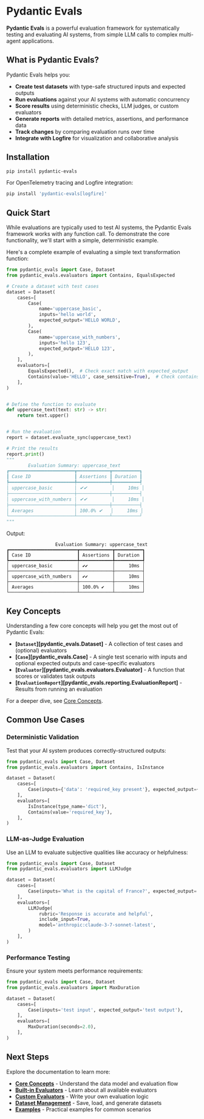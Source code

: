 # Pydantic Evals

**Pydantic Evals** is a powerful evaluation framework for systematically testing and evaluating AI systems, from simple LLM calls to complex multi-agent applications.

## What is Pydantic Evals?

Pydantic Evals helps you:

- **Create test datasets** with type-safe structured inputs and expected outputs
- **Run evaluations** against your AI systems with automatic concurrency
- **Score results** using deterministic checks, LLM judges, or custom evaluators
- **Generate reports** with detailed metrics, assertions, and performance data
- **Track changes** by comparing evaluation runs over time
- **Integrate with Logfire** for visualization and collaborative analysis

## Installation

```bash
pip install pydantic-evals
```

For OpenTelemetry tracing and Logfire integration:

```bash
pip install 'pydantic-evals[logfire]'
```

## Quick Start

While evaluations are typically used to test AI systems, the Pydantic Evals framework works with any function call. To demonstrate the core functionality, we'll start with a simple, deterministic example.

Here's a complete example of evaluating a simple text transformation function:

```python
from pydantic_evals import Case, Dataset
from pydantic_evals.evaluators import Contains, EqualsExpected

# Create a dataset with test cases
dataset = Dataset(
    cases=[
        Case(
            name='uppercase_basic',
            inputs='hello world',
            expected_output='HELLO WORLD',
        ),
        Case(
            name='uppercase_with_numbers',
            inputs='hello 123',
            expected_output='HELLO 123',
        ),
    ],
    evaluators=[
        EqualsExpected(),  # Check exact match with expected_output
        Contains(value='HELLO', case_sensitive=True),  # Check contains "HELLO"
    ],
)


# Define the function to evaluate
def uppercase_text(text: str) -> str:
    return text.upper()


# Run the evaluation
report = dataset.evaluate_sync(uppercase_text)

# Print the results
report.print()
"""
        Evaluation Summary: uppercase_text
┏━━━━━━━━━━━━━━━━━━━━━━━━┳━━━━━━━━━━━━┳━━━━━━━━━━┓
┃ Case ID                ┃ Assertions ┃ Duration ┃
┡━━━━━━━━━━━━━━━━━━━━━━━━╇━━━━━━━━━━━━╇━━━━━━━━━━┩
│ uppercase_basic        │ ✔✔         │     10ms │
├────────────────────────┼────────────┼──────────┤
│ uppercase_with_numbers │ ✔✔         │     10ms │
├────────────────────────┼────────────┼──────────┤
│ Averages               │ 100.0% ✔   │     10ms │
└────────────────────────┴────────────┴──────────┘
"""
```

Output:

```
                  Evaluation Summary: uppercase_text
┏━━━━━━━━━━━━━━━━━━━━━━━━━┳━━━━━━━━━━━━┳━━━━━━━━━━┓
┃ Case ID                 ┃ Assertions ┃ Duration ┃
┡━━━━━━━━━━━━━━━━━━━━━━━━━╇━━━━━━━━━━━━╇━━━━━━━━━━┩
│ uppercase_basic         │ ✔✔         │     10ms │
├─────────────────────────┼────────────┼──────────┤
│ uppercase_with_numbers  │ ✔✔         │     10ms │
├─────────────────────────┼────────────┼──────────┤
│ Averages                │ 100.0% ✔   │     10ms │
└─────────────────────────┴────────────┴──────────┘
```

## Key Concepts

Understanding a few core concepts will help you get the most out of Pydantic Evals:

- **[`Dataset`][pydantic_evals.Dataset]** - A collection of test cases and (optional) evaluators
- **[`Case`][pydantic_evals.Case]** - A single test scenario with inputs and optional expected outputs and case-specific evaluators
- **[`Evaluator`][pydantic_evals.evaluators.Evaluator]** - A function that scores or validates task outputs
- **[`EvaluationReport`][pydantic_evals.reporting.EvaluationReport]** - Results from running an evaluation

For a deeper dive, see [Core Concepts](core-concepts.md).

## Common Use Cases

### Deterministic Validation

Test that your AI system produces correctly-structured outputs:

```python
from pydantic_evals import Case, Dataset
from pydantic_evals.evaluators import Contains, IsInstance

dataset = Dataset(
    cases=[
        Case(inputs={'data': 'required_key present'}, expected_output={'result': 'success'}),
    ],
    evaluators=[
        IsInstance(type_name='dict'),
        Contains(value='required_key'),
    ],
)
```

### LLM-as-Judge Evaluation

Use an LLM to evaluate subjective qualities like accuracy or helpfulness:

```python
from pydantic_evals import Case, Dataset
from pydantic_evals.evaluators import LLMJudge

dataset = Dataset(
    cases=[
        Case(inputs='What is the capital of France?', expected_output='Paris'),
    ],
    evaluators=[
        LLMJudge(
            rubric='Response is accurate and helpful',
            include_input=True,
            model='anthropic:claude-3-7-sonnet-latest',
        )
    ],
)
```

### Performance Testing

Ensure your system meets performance requirements:

```python
from pydantic_evals import Case, Dataset
from pydantic_evals.evaluators import MaxDuration

dataset = Dataset(
    cases=[
        Case(inputs='test input', expected_output='test output'),
    ],
    evaluators=[
        MaxDuration(seconds=2.0),
    ],
)
```

## Next Steps

Explore the documentation to learn more:

- **[Core Concepts](core-concepts.md)** - Understand the data model and evaluation flow
- **[Built-in Evaluators](evaluators/built-in.md)** - Learn about all available evaluators
- **[Custom Evaluators](evaluators/custom.md)** - Write your own evaluation logic
- **[Dataset Management](how-to/dataset-management.md)** - Save, load, and generate datasets
- **[Examples](examples/simple-validation.md)** - Practical examples for common scenarios
